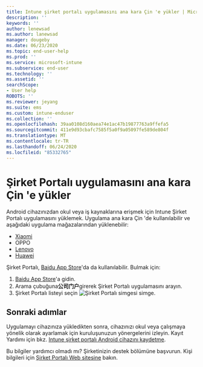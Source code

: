 ```yaml
---
title: Intune şirket portalı uygulamasını ana kara Çin 'e yükler | Microsoft Docs
description: ''
keywords: ''
author: lenewsad
ms.author: lanewsad
manager: dougeby
ms.date: 06/23/2020
ms.topic: end-user-help
ms.prod: ''
ms.service: microsoft-intune
ms.subservice: end-user
ms.technology: ''
ms.assetid: ''
searchScope:
- User help
ROBOTS: ''
ms.reviewer: jeyang
ms.suite: ems
ms.custom: intune-enduser
ms.collection: ''
ms.openlocfilehash: 39aa0108d160aea74e1ac47b19877763a9ffefa5
ms.sourcegitcommit: 411e9d93cbafc7585f5a0f9a05097fe589de804f
ms.translationtype: MT
ms.contentlocale: tr-TR
ms.lasthandoff: 06/24/2020
ms.locfileid: "85332765"
---
```

# <a name="install-company-portal-app-in-mainland-china"></a>Şirket Portalı uygulamasını ana kara Çin 'e yükler   

Android cihazınızdan okul veya iş kaynaklarına erişmek için Intune Şirket Portalı uygulamasını yüklemek. Uygulama ana kara Çin 'de kullanılabilir ve aşağıdaki uygulama mağazalarından yüklenebilir: 


* [Xiaomi](https://go.microsoft.com/fwlink/?linkid=836947) 
* OPPO
* [Lenovo](https://go.microsoft.com/fwlink/?linkid=2125082)
* [Huawei](https://go.microsoft.com/fwlink/?linkid=836948)

Şirket Portalı, [Baidu App Store](https://go.microsoft.com/fwlink/?linkid=2133565)'da da kullanılabilir. Bulmak için:  
 
   1. [Baidu App Store](https://go.microsoft.com/fwlink/?linkid=2133565)'a gidin.  
   2. Arama çubuğuna**公司门户**girerek Şirket Portalı uygulamasını arayın.  
   3. Şirket Portalı listeyi seçin ![Şirket Portalı simgesi](./media/company-portal-logo-small-2006.png) simge.  


## <a name="next-steps"></a>Sonraki adımlar  
Uygulamayı cihazınıza yükledikten sonra, cihazınızı okul veya çalışmaya yönelik olarak ayarlamak için kuruluşunuzun yönergelerini izleyin. Kayıt Yardımı için bkz. [Intune şirket portalı Android cihazını kaydetme](enroll-device-android-company-portal.md). 


Bu bilgiler yardımcı olmadı mı? Şirketinizin destek bölümüne başvurun. Kişi bilgileri için [Şirket Portalı Web sitesine](https://go.microsoft.com/fwlink/?linkid=2010980) bakın.
